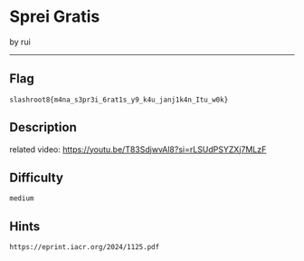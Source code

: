 # Sprei Gratis

by rui

---

## Flag

```
slashroot8{m4na_s3pr3i_6rat1s_y9_k4u_janj1k4n_Itu_w0k}
```

## Description
related video: https://youtu.be/T83SdjwvAl8?si=rLSUdPSYZXj7MLzF

## Difficulty
`medium`

## Hints
`https://eprint.iacr.org/2024/1125.pdf`
